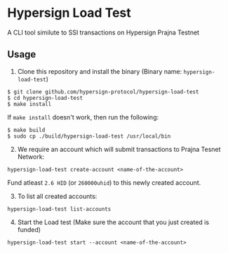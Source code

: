# Hypersign Load Test

A CLI tool similute to SSI transactions on Hypersign Prajna Testnet

## Usage

1. Clone this repository and install the binary (Binary name: `hypersign-load-test`)

```
$ git clone github.com/hypersign-protocol/hypersign-load-test
$ cd hypersign-load-test
$ make install
```

If `make install` doesn't work, then run the following:

```
$ make build
$ sudo cp ./build/hypersign-load-test /usr/local/bin
```

2. We require an account which will submit transactions to Prajna Tesnet Network:

```
hypersign-load-test create-account <name-of-the-account>
```

Fund atleast `2.6 HID` (or `260000uhid`) to this newly created account.

3. To list all created accounts:

```
hypersign-load-test list-accounts
```

4. Start the Load test (Make sure the account that you just created is funded)

```
hypersign-load-test start --account <name-of-the-account>
```
